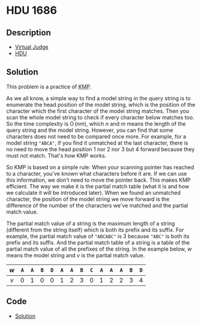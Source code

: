 # HDU 1686

## Description

- [Virtual Judge](https://vjudge.net/problem/HDU-1686)
- [HDU](http://acm.hdu.edu.cn/showproblem.php?pid=1686)

## Solution

This problem is a practice of <abbr title="Knuth-Morris-Pratt string searching algorithm">KMP</abbr>.

As we all know, a simple way to find a model string in the query string is to enumerate the head position of the model string, which is the position of the character which the first character of the model string matches. Then you scan the whole model string to check if every character below matches too. So the time complexity is $\operatorname{O}(n m)$, which $n$ and $m$ means the length of the query string and the model string. However, you can find that some characters does not need to be compared once more. For example, for a model string `"ABCA"`, if you find it unmatched at the last character, there is no need to move the head position 1 nor 2 nor 3 but 4 forward because they must not match. That's how KMP works.

So KMP is based on a simple rule: When your scanning pointer has reached to a character, you've known what characters before it are. If we can use this information, we don't need to move the pointer back. This makes KMP efficient. The way we make it is the partial match table (what it is and how we calculate it will be introduced later). When we found an unmatched character, the position of the model string we move forward is the difference of the number of the characters we've matched and the partial match value.

The partial match value of a string is the maximum length of a string (different from the string itself) which is both its prefix and its suffix. For example, the partial match value of `"ABCABC"` is 3 because `"ABC"` is both its prefix and its suffix. And the partial match table of a string is a table of the partial match value of all the prefixes of the string. In the example below, $w$ means the model string and $v$ is the partial match value.

|  $w$  |  `A`  |  `A`  |  `B`  |  `D`  |  `A`  |  `A`  |  `B`  |  `C`  |  `A`  |  `A`  |  `A`  |  `B`  |  `D`  |
| :---: | :---: | :---: | :---: | :---: | :---: | :---: | :---: | :---: | :---: | :---: | :---: | :---: | :---: |
|  $v$  |  $0$  |  $1$  |  $0$  |  $0$  |  $1$  |  $2$  |  $3$  |  $0$  |  $1$  |  $2$  |  $2$  |  $3$  |  $4$  |

## Code

- [Solution](HDU.1686.0.cpp)

